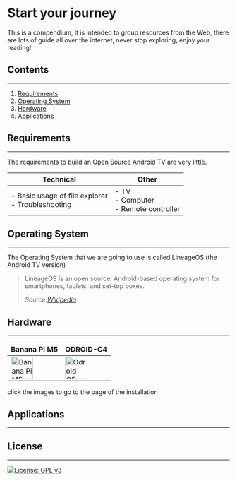 # Start your journey
This is a compendium, it is intended to group resources from the Web, there are lots of guide all over the internet, never stop exploring, enjoy your reading!

## Contents

---

1. [Requirements](#requirements)
2. [Operating System](#operating-system)
3. [Hardware](#hardware)
4. [Applications](#applications)

## Requirements

---

The requirements to build an Open Source Android TV are very little.

| Technical                                         | Other                                   |
| ------------------------------------------------- | --------------------------------------- |
| - Basic usage of file explorer <br/> - Troubleshooting | - TV <br/> - Computer <br/> - Remote controller |

## Operating System

---

The Operating System that we are going to use is called LineageOS (the Android TV version)
> LineageOS is an open source, Android-based operating system for smartphones, tablets, and set-top boxes.
>
> *Source:[Wikipedia](https://en.wikipedia.org/wiki/LineageOS)*

## Hardware

---


| Banana Pi M5                                  | ODROID-C4                                     |
| --------------------------------------------- | --------------------------------------------- |
| [<img title="Banana Pi M5" src="https://wiki.lineageos.org/images/devices/m5.png" alt="Banana Pi M5" width="50">](https://wiki.lineageos.org/devices/m5/) | [<img title="Odroid C5" src="https://wiki.lineageos.org/images/devices/odroidc4.png" alt="Odroid C5" width="50">](https://wiki.lineageos.org/devices/odroidc4/) |

click the images to go to the page of the installation

## Applications

---

## License

---

[![License: GPL v3](https://img.shields.io/badge/License-GPLv3-blue.svg)](https://www.gnu.org/licenses/gpl-3.0)
